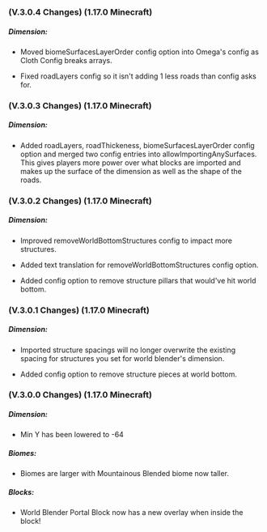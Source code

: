 ### **(V.3.0.4 Changes) (1.17.0 Minecraft)**

##### Dimension:
* Moved biomeSurfacesLayerOrder config option into Omega's config as Cloth Config breaks arrays.

* Fixed roadLayers config so it isn't adding 1 less roads than config asks for.


### **(V.3.0.3 Changes) (1.17.0 Minecraft)**

##### Dimension:
* Added roadLayers, roadThickeness, biomeSurfacesLayerOrder config option and merged two config entries into allowImportingAnySurfaces.
  This gives players more power over what blocks are imported and makes up the surface of the dimension as well as the shape of the roads.


### **(V.3.0.2 Changes) (1.17.0 Minecraft)**

##### Dimension:
* Improved removeWorldBottomStructures config to impact more structures.

* Added text translation for removeWorldBottomStructures config option.
  
* Added config option to remove structure pillars that would've hit world bottom.


### **(V.3.0.1 Changes) (1.17.0 Minecraft)**

##### Dimension:
* Imported structure spacings will no longer overwrite the existing spacing for structures you set for world blender's dimension.

* Added config option to remove structure pieces at world bottom.


### **(V.3.0.0 Changes) (1.17.0 Minecraft)**

##### Dimension:
* Min Y has been lowered to -64

##### Biomes:
* Biomes are larger with Mountainous Blended biome now taller.

##### Blocks:
* World Blender Portal Block now has a new overlay when inside the block!
